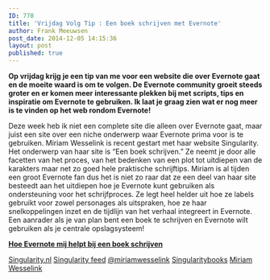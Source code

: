 ```yaml
---
ID: 770
title: 'Vrijdag Volg Tip : Een boek schrijven met Evernote'
author: Frank Meeuwsen
post_date: 2014-12-05 14:15:36
layout: post
published: true
---
```

<strong>Op vrijdag krijg je een tip van me voor een website die over Evernote gaat en de moeite waard is om te volgen. De Evernote community groeit steeds groter en er komen meer interessante plekken bij met scripts, tips en inspiratie om Evernote te gebruiken. Ik laat je graag zien wat er nog meer is te vinden op het web rondom Evernote!</strong>

<!--more-->

Deze week heb ik niet een complete site die alleen over Evernote gaat, maar juist een site over een niche onderwerp waar Evernote prima voor is te gebruiken. Miriam Wesselink is recent gestart met haar website Singularity. Het onderwerp van haar site is “Een boek schrijven.” Ze neemt je door alle facetten van het proces, van het bedenken van een plot tot uitdiepen van de karakters maar net zo goed hele praktische schrijftips.
Miriam is al tijden een groot Evernote fan dus het is niet zo raar dat ze een deel van haar site besteedt aan het uitdiepen hoe je Evernote kunt gebruiken als ondersteuning voor het schrijfproces. Ze legt heel helder uit hoe ze labels gebruikt voor zowel personages als uitspraken, hoe ze haar snelkoppelingen inzet en de tijdlijn van het verhaal integreert in Evernote. Een aanrader als je van plan bent een boek te schrijven en Evernote wilt gebruiken als je centrale opslagsysteem!

<strong><a href="http://singularity.nl/hoe-evernote-mij-helpt-bij-een-boek-schrijven-b/">Hoe Evernote mij helpt bij een boek schrijven</a></strong>

<i class="fa fa-home"></i> <a href="http://singularity.nl/">Singularity.nl</a>
<i class="fa fa-rss"></i> <a href="http://singularity.nl/feed/">Singularity feed</a>
<i class="fa fa-twitter"></i> <a href="https://twitter.com/MiriamWesselink">@miriamwesselink</a>
<i class="fa fa-facebook"></i> <a href="https://www.facebook.com/singularitybooks?ref=hl">Singularitybooks</a>
<i class="fa fa-pinterest"></i> <a href="http://www.pinterest.com/miriamwesselink/">Miriam Wesselink</a>
